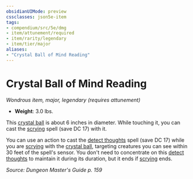 ```yaml
---
obsidianUIMode: preview
cssclasses: json5e-item
tags:
- compendium/src/5e/dmg
- item/attunement/required
- item/rarity/legendary
- item/tier/major
aliases: 
- "Crystal Ball of Mind Reading"
---
```

# Crystal Ball of Mind Reading
*Wondrous item, major, legendary (requires attunement)*  

- **Weight**: 3.0 lbs.

This [crystal ball](2-Mechanics/CLI/items/crystal-ball.md) is about 6 inches in diameter. While touching it, you can cast the [scrying](2-Mechanics/CLI/spells/scrying.md) spell (save DC 17) with it.

You can use an action to cast the [detect thoughts](2-Mechanics/CLI/spells/detect-thoughts.md) spell (save DC 17) while you are [scrying](2-Mechanics/CLI/spells/scrying.md) with the [crystal ball](2-Mechanics/CLI/items/crystal-ball.md), targeting creatures you can see within 30 feet of the spell's sensor. You don't need to concentrate on this [detect thoughts](2-Mechanics/CLI/spells/detect-thoughts.md) to maintain it during its duration, but it ends if [scrying](2-Mechanics/CLI/spells/scrying.md) ends.

*Source: Dungeon Master's Guide p. 159*